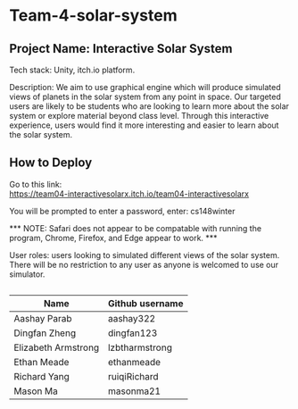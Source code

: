 # Team-4-solar-system

## Project Name: Interactive Solar System
Tech stack: Unity, itch.io platform.

Description: 
We aim to use graphical engine which will produce simulated views of planets in the solar system from any point in space. Our targeted users are likely to be students who are looking to learn more about the solar system or explore material beyond class level. Through this interactive experience, users would find it more interesting and easier to learn about the solar system.

## How to Deploy
Go to this link:  
https://team04-interactivesolarx.itch.io/team04-interactivesolarx 

 You will be prompted to enter a password, enter: cs148winter 
 
 *** NOTE: Safari does not appear to be compatable with running the program, Chrome, Firefox, and Edge appear to work. ***

User roles: users looking to simulated different views of the solar system. There will be no restriction to any user as anyone is welcomed to use our simulator. 

##
|Name | Github username |
| ---- | --------------- |
| Aashay Parab | aashay322 |
| Dingfan Zheng | dingfan123 |
| Elizabeth Armstrong | lzbtharmstrong |
| Ethan Meade | ethanmeade |
| Richard Yang | ruiqiRichard |
| Mason Ma | masonma21 |
